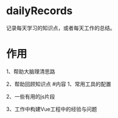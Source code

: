 # dailyRecords
记录每天学习的知识点，或者每天工作的总结。
# 作用
1、帮助大脑理清思路

2、帮助回顾知识点
#内容
1、常用工具的配置

2、一些有用的js片段

3、工作中构建Vue工程中的经验与问题